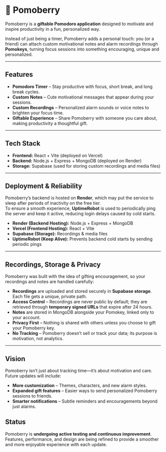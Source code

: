 # 🍓 Pomoberry

Pomoberry is a **giftable Pomodoro application** designed to motivate and inspire productivity in a fun, personalized way.  

Instead of just being a timer, Pomoberry adds a personal touch: you (or a friend) can attach custom motivational notes and alarm recordings through **Pomokeys**, turning focus sessions into something encouraging, unique and personalized.

---

##  Features
- **Pomodoro Timer** – Stay productive with focus, short break, and long break cycles.  
- **Custom Notes** – Cute motivational messages that appear during your sessions.  
- **Custom Recordings** – Personalized alarm sounds or voice notes to brighten your focus time.  
- **Giftable Experience** – Share Pomoberry with someone you care about, making productivity a thoughtful gift.  

---

## Tech Stack
- **Frontend:** React + Vite (deployed on Vercel)  
- **Backend:** Node.js + Express + MongoDB (deployed on Render)  
- **Storage:** Supabase (used for storing custom recordings and media files)  

---

## Deployment & Reliability
Pomoberry’s backend is hosted on **Render**, which may put the service to sleep after periods of inactivity on the free tier.  
To ensure a smooth experience, **UptimeRobot** is used to periodically ping the server and keep it active, reducing login delays caused by cold starts.

- **Render (Backend Hosting):** Node.js + Express + MongoDB  
- **Vercel (Frontend Hosting):** React + Vite  
- **Supabase (Storage):** Recordings & media files  
- **UptimeRobot (Keep Alive):** Prevents backend cold starts by sending periodic pings

---

## Recordings, Storage & Privacy
Pomoberry was built with the idea of gifting encouragement, so your recordings and notes are handled carefully:  
- **Recordings** are uploaded and stored securely in **Supabase storage**. Each file gets a unique, private path.  
- **Access Control** – Recordings are never public by default; they are retrieved through **temporary signed URLs** that expire after 24 hours.  
- **Notes** are stored in MongoDB alongside your Pomokey, linked only to your account.  
- **Privacy First** – Nothing is shared with others unless you choose to gift your Pomoberry key.  
- **No Tracking** – Pomoberry doesn’t sell or track your data; its purpose is motivation, not analytics.  

---

## Vision
Pomoberry isn’t just about tracking time—it’s about motivation and care.  
Future updates will include:  
- **More customization** – Themes, characters, and new alarm styles.  
- **Expanded gift features** – Easier ways to send personalized Pomoberry sessions to friends.  
- **Smarter notifications** – Subtle reminders and encouragements beyond just alarms.



## Status
Pomoberry is **undergoing active testing and continuous improvement**.  
Features, performance, and design are being refined to provide a smoother and more enjoyable experience with each update.

